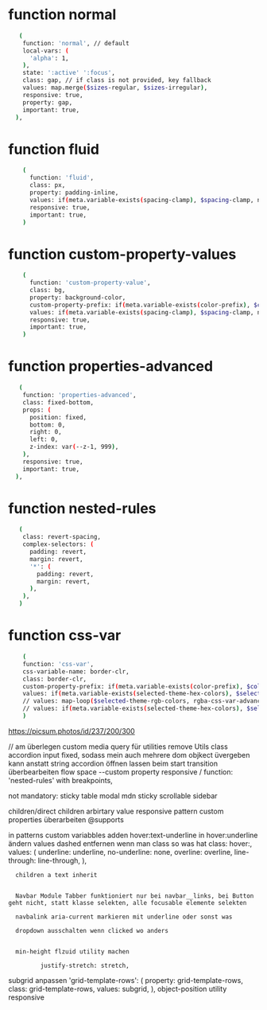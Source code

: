# function normal

```sh
   (
    function: 'normal', // default
    local-vars: (
      'alpha': 1,
    ),
    state: ':active' ':focus',
    class: gap, // if class is not provided, key fallback
    values: map.merge($sizes-regular, $sizes-irregular),
    responsive: true,
    property: gap,
    important: true,
  ),
```

# function fluid

```sh
    (
      function: 'fluid',
      class: px,
      property: padding-inline,
      values: if(meta.variable-exists(spacing-clamp), $spacing-clamp, null),
      responsive: true,
      important: true,
    )
```

# function custom-property-values

```sh
    (
      function: 'custom-property-value',
      class: bg,
      property: background-color,
      custom-property-prefix: if(meta.variable-exists(color-prefix), $color-prefix, null)
      values: if(meta.variable-exists(spacing-clamp), $spacing-clamp, null),
      responsive: true,
      important: true,
    )
```

# function properties-advanced

```sh
   (
    function: 'properties-advanced',
    class: fixed-bottom,
    props: (
      position: fixed,
      bottom: 0,
      right: 0,
      left: 0,
      z-index: var(--z-1, 999),
    ),
    responsive: true,
    important: true,
  ),
```

# function nested-rules

```sh
   (
    class: revert-spacing,
    complex-selectors: (
      padding: revert,
      margin: revert,
      '*': (
        padding: revert,
        margin: revert,
      ),
    ),
   )
```

# function css-var

```sh
    (
    function: 'css-var',
    css-variable-name: border-clr,
    class: border-clr,
    custom-property-prefix: if(meta.variable-exists(color-prefix), $color-prefix, null),
    values: if(meta.variable-exists(selected-theme-hex-colors), $selected-theme-hex-colors, null),
    // values: map-loop($selected-theme-rgb-colors, rgba-css-var-advanced, '$key', null, $color-prefix),
    // values: if(meta.variable-exists(selected-theme-hex-colors), $selected-theme-hex-colors, null),
    )
```

https://picsum.photos/id/237/200/300

// am überlegen
custom media query für utilities
remove Utils class
accordion input fixed, sodass mein auch mehrere dom objkect üvergeben kann anstatt string
accordion öffnen lassen beim start
transition überbearbeiten
flow space --custom property responsive / function: 'nested-rules' with breakpoints,

not mandatory:
sticky table
modal
mdn sticky scrollable sidebar

children/direct children arbirtary value
responsive pattern custom properties überarbeiten
@supports

in patterns custom variabbles adden
hover:text-underline in hover:underline ändern
values dashed entfernen wenn man class so was hat   class: hover\:,
      values: (
        underline: underline,
        no-underline: none,
        overline: overline,
        line-through: line-through,
      ),

      children a text inherit


      Navbar Module Tabber funktioniert nur bei navbar__links, bei Button geht nicht, statt klasse selekten, alle focusable elemente selekten

      navbalink aria-current markieren mit underline oder sonst was

      dropdown ausschalten wenn clicked wo anders


      min-height flzuid utility machen

             justify-stretch: stretch,


subgrid anpassen
               'grid-template-rows': (
      property: grid-template-rows,
      class: grid-template-rows,
      values: subgrid,
    ),
object-position utility responsive
